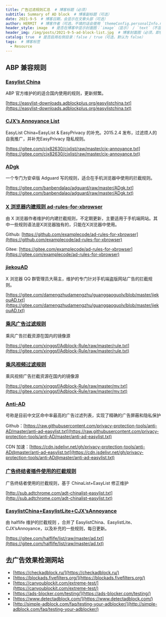 ```yaml
---
title: 广告过滤规则汇总  # 博客标题（必须）
subtitle: Summary of AD block  # 博客副标题（可选）
date: 2021-9-5  # 博客日期，会显示在文章头部（可选）
author: HERMIT  # 博客作者（可选，不填的话会使用 `themeConfig.personalInfo.name`）
header_style: image  # 是否在博客中显示封面图：`image`（显示） / `text`（不显示）（可选，默认为 `text`）
header_img: /img/posts/2021-9-5-ad-block-list.jpg  # 博客封面图（必须，即使上一项选了 `text`，图片也需要在首页显示）
catalog: true  # 是否启用右侧目录：false / true（可选，默认为 false）
tags:  # 博客标签
  - Resource
---
```


## ABP 兼容规则

### [Easylist China](https://easylist-downloads.adblockplus.org/easylistchina.txt)

ABP 官方维护的的适合国内使用的规则，更新频繁。

[https://easylist-downloads.adblockplus.org/easylistchina.txt](https://easylist-downloads.adblockplus.org/easylistchina.txt)


### [CJX’s Annoyance List](https://www.xbext.com/docs/bookmark/the-most-popular-ad-blocking-rules/index.html#CJX%E2%80%99s-Annoyance-List "CJX’s Annoyance List")

EasyList China+EasyList & EasyPrivacy 的补充。2015.2.4 发布，过滤烦人的自我推广，并补充EasyPrivacy 隐私规则。

[https://gitee.com/cjx82630/cjxlist/raw/master/cjx-annoyance.txt](https://gitee.com/cjx82630/cjxlist/raw/master/cjx-annoyance.txt)

### [ADgk](https://www.xbext.com/docs/bookmark/the-most-popular-ad-blocking-rules/index.html#ADgk "ADgk")

一个专门为安卓版 Adguard 写的规则，适合在手机浏览器中使用的拦截规则。

[https://gitee.com/banbendalao/adguard/raw/master/ADgk.txt](https://gitee.com/banbendalao/adguard/raw/master/ADgk.txt)

### [X 浏览器内建规则 ad-rules-for-xbrowser](https://www.xbext.com/docs/bookmark/the-most-popular-ad-blocking-rules/index.html#X%E6%B5%8F%E8%A7%88%E5%99%A8%E5%86%85%E5%BB%BA%E8%A7%84%E5%88%99-ad-rules-for-xbrowser "X浏览器内建规则 ad-rules-for-xbrowser")

由 X 浏览器作者维护的内建拦截规则，不定期更新，主要适用于手机端网站。其中一些规则语法是X浏览器独有的，只能在X浏览器中使用。

Github: [https://github.com/examplecode/ad-rules-for-xbrowser](https://github.com/examplecode/ad-rules-for-xbrowser)

Gitee: [https://gitee.com/examplecode/ad-rules-for-xbrowser](https://gitee.com/examplecode/ad-rules-for-xbrowser)

### [jiekouAD](https://www.xbext.com/docs/bookmark/the-most-popular-ad-blocking-rules/index.html#jiekouAD "jiekouAD")

X 浏览器 QQ 群管理员大萌主，维护的专门针对手机端盗版网站广告的拦截规则。

[https://gitee.com/damengzhudamengzhu/guanggaoguolv/blob/master/jiekouAD.txt](https://gitee.com/damengzhudamengzhu/guanggaoguolv/blob/master/jiekouAD.txt)

### [乘风广告过滤规则](https://www.xbext.com/docs/bookmark/the-most-popular-ad-blocking-rules/index.html#%E4%B9%98%E9%A3%8E%E5%B9%BF%E5%91%8A%E8%BF%87%E6%BB%A4%E8%A7%84%E5%88%99 "乘风广告过滤规则")

乘风广告拦截资源在国内的镜像源

[https://gitee.com/xinggsf/Adblock-Rule/raw/master/rule.txt](https://gitee.com/xinggsf/Adblock-Rule/raw/master/rule.txt)

### [乘风视频过滤规则](https://www.xbext.com/docs/bookmark/the-most-popular-ad-blocking-rules/index.html#%E4%B9%98%E9%A3%8E%E8%A7%86%E9%A2%91%E8%BF%87%E6%BB%A4%E8%A7%84%E5%88%99 "乘风视频过滤规则")

乘风视频广告拦截资源在国内的镜像源

[https://gitee.com/xinggsf/Adblock-Rule/raw/master/mv.txt](https://gitee.com/xinggsf/Adblock-Rule/raw/master/mv.txt)

### [Anti-AD](https://www.xbext.com/docs/bookmark/the-most-popular-ad-blocking-rules/index.html#Anti-AD "Anti-AD")

号称是目前中文区命中率最高的广告过滤列表，实现了精确的广告屏蔽和隐私保护

Github：[https://raw.githubusercontent.com/privacy-protection-tools/anti-AD/master/anti-ad-easylist.txt](https://raw.githubusercontent.com/privacy-protection-tools/anti-AD/master/anti-ad-easylist.txt)

CDN 加速：[https://cdn.jsdelivr.net/gh/privacy-protection-tools/anti-AD@master/anti-ad-easylist.txt](https://cdn.jsdelivr.net/gh/privacy-protection-tools/anti-AD@master/anti-ad-easylist.txt)

### [广告终结者插件使用的拦截规则](https://www.xbext.com/docs/bookmark/the-most-popular-ad-blocking-rules/index.html#%E5%B9%BF%E5%91%8A%E7%BB%88%E7%BB%93%E8%80%85%E6%8F%92%E4%BB%B6%E4%BD%BF%E7%94%A8%E7%9A%84%E6%8B%A6%E6%88%AA%E8%A7%84%E5%88%99 "广告终结者插件使用的拦截规则")

广告终结者使用的拦截规则，基于 ChinaList+EasyList 修正维护

[http://sub.adtchrome.com/adt-chinalist-easylist.txt](http://sub.adtchrome.com/adt-chinalist-easylist.txt)

### [EasylistChina+EasylistLite+CJX’sAnnoyance](https://www.xbext.com/docs/bookmark/the-most-popular-ad-blocking-rules/index.html#EasylistChina-EasylistLite-CJX%E2%80%99sAnnoyance "EasylistChina+EasylistLite+CJX’sAnnoyance")

由 halflife 维护的拦截规则 ，合并了 EasylistChina、EasylistLite、CJX’sAnnoyance，以及补充的一些规则，每日更新。

[https://gitee.com/halflife/list/raw/master/ad.txt](https://gitee.com/halflife/list/raw/master/ad.txt)

## 去广告效果检测网站

-   [https://checkadblock.ru/](https://checkadblock.ru/)
-   [https://blockads.fivefilters.org/](https://blockads.fivefilters.org/)
-   [https://canyoublockit.com/extreme-test/](https://canyoublockit.com/extreme-test/)
-   [https://ads-blocker.com/testing/](https://ads-blocker.com/testing/)
-   [https://www.detectadblock.com/](https://www.detectadblock.com/)
-   [http://simple-adblock.com/faq/testing-your-adblocker/](http://simple-adblock.com/faq/testing-your-adblocker/)


